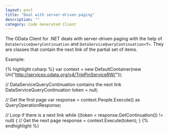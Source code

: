 ```yaml
---
layout: post
title: "Deal with server-driven paging"
description: ""
category: Code Generated Client
---
```


The OData Client for .NET deals with server-driven paging with the help of `DataServiceQueryContinuation` and `DataServiceQueryContinuation<T>`. They are classes that contain the next link of the partial set of items.

Example:

{% highlight csharp %}
var context = new DefaultContainer(new Uri("http://services.odata.org/v4/TripPinServiceRW/"));

// DataServiceQueryContinuation<T> contains the next link
DataServiceQueryContinuation<Person> token = null;

// Get the first page
var response = context.People.Execute() as QueryOperationResponse<Person>;

// Loop if there is a next link
while ((token = response.GetContinuation()) != null)
{
    // Get the next page
    response = context.Execute<Person>(token);
}
{% endhighlight %}
